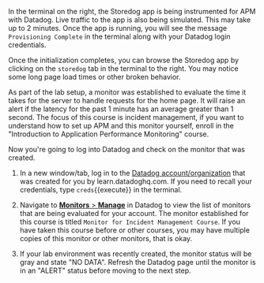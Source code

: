 In the terminal on the right, the Storedog app is being instrumented for APM with Datadog. Live traffic to the app is also being simulated. This may take up to 2 minutes. Once the app is running, you will see the message `Provisioning Complete` in the terminal along with your Datadog login credentials.

Once the initialization completes, you can browse the Storedog app by clicking on the `storedog` tab in the terminal to the right. You may notice some long page load times or other broken behavior.

As part of the lab setup, a monitor was established to evaluate the time it takes for the server to handle requests for the home page. It will raise an alert if the latency for the past 1 minute has an average greater than 1 second. The focus of this course is incident management, if you want to understand how to set up APM and this monitor yourself, enroll in the "Introduction to Application Performance Monitoring" course.

Now you're going to log into Datadog and check on the monitor that was created.

1. In a new window/tab, log in to the <a href="https://app.datadoghq.com/account/login" target="_datadog">Datadog account/organization</a> that was created for you by learn.datadoghq.com. If you need to recall your credentials, type `creds`{{execute}} in the terminal.

2. Navigate to <a href="https://app.datadoghq.com/monitors/manage" target="_datadog">**Monitors** > **Manage**</a> in Datadog to view the list of monitors that are being evaluated for your account. The monitor established for this course is titled `Monitor for Incident Management Course`. If you have taken this course before or other courses, you may have multiple copies of this monitor or other monitors, that is okay.

3. If your lab environment was recently created, the monitor status will be gray and state "NO DATA". Refresh the Datadog page until the monitor is in an "ALERT" status before moving to the next step.
